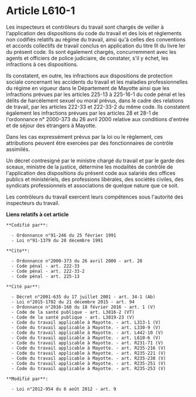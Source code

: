 # Article L610-1

Les inspecteurs et contrôleurs du travail sont chargés de veiller à l'application des dispositions du code du travail et des
lois et règlements non codifiés relatifs au régime du travail, ainsi qu'à celles des conventions et accords collectifs de
travail conclus en application du titre III du livre Ier du présent code. Ils sont également chargés, concurremment avec les
agents et officiers de police judiciaire, de constater, s'il y échet, les infractions à ces dispositions. 

Ils constatent, en outre, les infractions aux dispositions de protection sociale concernant les accidents du travail et les
maladies professionnelles du régime en vigueur dans le Département de Mayotte ainsi que les infractions prévues par les
articles 225-13 à 225-16-1 du code pénal et les délits de harcèlement sexuel ou moral prévus, dans le cadre des relations de
travail, par les articles 222-33 et 222-33-2 du même code. Ils constatent également les infractions prévues par les articles
28 et 28-1 de l'ordonnance n° 2000-373 du 26 avril 2000 relative aux conditions d'entrée et de séjour des étrangers à
Mayotte. 

Dans les cas expressément prévus par la loi ou le règlement, ces attributions peuvent être exercées par des fonctionnaires de
contrôle assimilés. 

Un décret contresigné par le ministre chargé du travail et par le garde des sceaux, ministre de la justice, détermine les
modalités de contrôle de l'application des dispositions du présent code aux salariés des offices publics et ministériels, des
professions libérales, des sociétés civiles, des syndicats professionnels et associations de quelque nature que ce soit. 

Les contrôleurs du travail exercent leurs compétences sous l'autorité des inspecteurs du travail.

**Liens relatifs à cet article**

	**Codifié par**:

	  - Ordonnance n°91-246 du 25 février 1991
	  - Loi n°91-1379 du 28 décembre 1991

	**Cite**:

	  - Ordonnance n°2000-373 du 26 avril 2000 - art. 28
	  - Code pénal - art. 222-33
	  - Code pénal - art. 222-33-2
	  - Code pénal - art. 225-13

	**Cité par**:

	  - Décret n°2001-635 du 17 juillet 2001 - art. 34-1 (Ab)
	  - Loi n°2015-1702 du 21 décembre 2015 - art. 94
	  - Ordonnance n°2016-160 du 18 février 2016 - art. 1 (V)
	  - Code de la santé publique - art. L3816-2 (VT)
	  - Code de la santé publique - art. L3819-23 (V)
	  - Code du travail applicable à Mayotte. - art. L313-1 (V)
	  - Code du travail applicable à Mayotte. - art. L330-9 (V)
	  - Code du travail applicable à Mayotte. - art. L442-10 (V)
	  - Code du travail applicable à Mayotte. - art. L610-6 (V)
	  - Code du travail applicable à Mayotte. - art. R231-71 (V)
	  - Code du travail applicable à Mayotte. - art. R235-216 (V)
	  - Code du travail applicable à Mayotte. - art. R235-221 (V)
	  - Code du travail applicable à Mayotte. - art. R235-238 (V)
	  - Code du travail applicable à Mayotte. - art. R235-251 (V)
	  - Code du travail applicable à Mayotte. - art. R235-253 (V)

	**Modifié par**:

	  - Loi n°2012-954 du 6 août 2012 - art. 9
